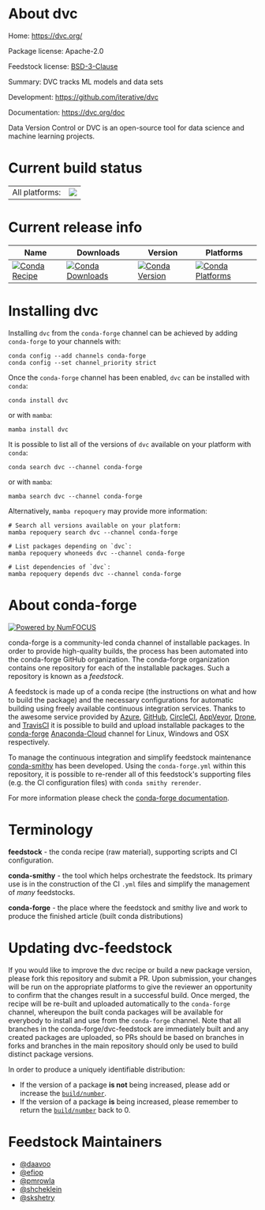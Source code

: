 About dvc
=========

Home: https://dvc.org/

Package license: Apache-2.0

Feedstock license: [BSD-3-Clause](https://github.com/conda-forge/dvc-feedstock/blob/main/LICENSE.txt)

Summary: DVC tracks ML models and data sets

Development: https://github.com/iterative/dvc

Documentation: https://dvc.org/doc

Data Version Control or DVC is an open-source tool for data science
and machine learning projects.


Current build status
====================


<table><tr><td>All platforms:</td>
    <td>
      <a href="https://dev.azure.com/conda-forge/feedstock-builds/_build/latest?definitionId=7270&branchName=main">
        <img src="https://dev.azure.com/conda-forge/feedstock-builds/_apis/build/status/dvc-feedstock?branchName=main">
      </a>
    </td>
  </tr>
</table>

Current release info
====================

| Name | Downloads | Version | Platforms |
| --- | --- | --- | --- |
| [![Conda Recipe](https://img.shields.io/badge/recipe-dvc-green.svg)](https://anaconda.org/conda-forge/dvc) | [![Conda Downloads](https://img.shields.io/conda/dn/conda-forge/dvc.svg)](https://anaconda.org/conda-forge/dvc) | [![Conda Version](https://img.shields.io/conda/vn/conda-forge/dvc.svg)](https://anaconda.org/conda-forge/dvc) | [![Conda Platforms](https://img.shields.io/conda/pn/conda-forge/dvc.svg)](https://anaconda.org/conda-forge/dvc) |

Installing dvc
==============

Installing `dvc` from the `conda-forge` channel can be achieved by adding `conda-forge` to your channels with:

```
conda config --add channels conda-forge
conda config --set channel_priority strict
```

Once the `conda-forge` channel has been enabled, `dvc` can be installed with `conda`:

```
conda install dvc
```

or with `mamba`:

```
mamba install dvc
```

It is possible to list all of the versions of `dvc` available on your platform with `conda`:

```
conda search dvc --channel conda-forge
```

or with `mamba`:

```
mamba search dvc --channel conda-forge
```

Alternatively, `mamba repoquery` may provide more information:

```
# Search all versions available on your platform:
mamba repoquery search dvc --channel conda-forge

# List packages depending on `dvc`:
mamba repoquery whoneeds dvc --channel conda-forge

# List dependencies of `dvc`:
mamba repoquery depends dvc --channel conda-forge
```


About conda-forge
=================

[![Powered by
NumFOCUS](https://img.shields.io/badge/powered%20by-NumFOCUS-orange.svg?style=flat&colorA=E1523D&colorB=007D8A)](https://numfocus.org)

conda-forge is a community-led conda channel of installable packages.
In order to provide high-quality builds, the process has been automated into the
conda-forge GitHub organization. The conda-forge organization contains one repository
for each of the installable packages. Such a repository is known as a *feedstock*.

A feedstock is made up of a conda recipe (the instructions on what and how to build
the package) and the necessary configurations for automatic building using freely
available continuous integration services. Thanks to the awesome service provided by
[Azure](https://azure.microsoft.com/en-us/services/devops/), [GitHub](https://github.com/),
[CircleCI](https://circleci.com/), [AppVeyor](https://www.appveyor.com/),
[Drone](https://cloud.drone.io/welcome), and [TravisCI](https://travis-ci.com/)
it is possible to build and upload installable packages to the
[conda-forge](https://anaconda.org/conda-forge) [Anaconda-Cloud](https://anaconda.org/)
channel for Linux, Windows and OSX respectively.

To manage the continuous integration and simplify feedstock maintenance
[conda-smithy](https://github.com/conda-forge/conda-smithy) has been developed.
Using the ``conda-forge.yml`` within this repository, it is possible to re-render all of
this feedstock's supporting files (e.g. the CI configuration files) with ``conda smithy rerender``.

For more information please check the [conda-forge documentation](https://conda-forge.org/docs/).

Terminology
===========

**feedstock** - the conda recipe (raw material), supporting scripts and CI configuration.

**conda-smithy** - the tool which helps orchestrate the feedstock.
                   Its primary use is in the construction of the CI ``.yml`` files
                   and simplify the management of *many* feedstocks.

**conda-forge** - the place where the feedstock and smithy live and work to
                  produce the finished article (built conda distributions)


Updating dvc-feedstock
======================

If you would like to improve the dvc recipe or build a new
package version, please fork this repository and submit a PR. Upon submission,
your changes will be run on the appropriate platforms to give the reviewer an
opportunity to confirm that the changes result in a successful build. Once
merged, the recipe will be re-built and uploaded automatically to the
`conda-forge` channel, whereupon the built conda packages will be available for
everybody to install and use from the `conda-forge` channel.
Note that all branches in the conda-forge/dvc-feedstock are
immediately built and any created packages are uploaded, so PRs should be based
on branches in forks and branches in the main repository should only be used to
build distinct package versions.

In order to produce a uniquely identifiable distribution:
 * If the version of a package **is not** being increased, please add or increase
   the [``build/number``](https://docs.conda.io/projects/conda-build/en/latest/resources/define-metadata.html#build-number-and-string).
 * If the version of a package **is** being increased, please remember to return
   the [``build/number``](https://docs.conda.io/projects/conda-build/en/latest/resources/define-metadata.html#build-number-and-string)
   back to 0.

Feedstock Maintainers
=====================

* [@daavoo](https://github.com/daavoo/)
* [@efiop](https://github.com/efiop/)
* [@pmrowla](https://github.com/pmrowla/)
* [@shcheklein](https://github.com/shcheklein/)
* [@skshetry](https://github.com/skshetry/)

